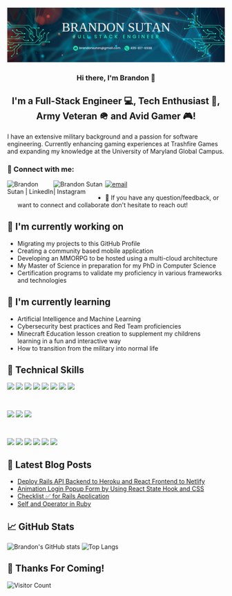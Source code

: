 <p align="center">
  <a href="" target="_blank" rel="noreferrer"><img src="/Brandon_Sutan.png" alt="my banner"></a>
</p>

<h3 align="center">
Hi there, I'm Brandon 👋
</h3>

<h2 align="center">
I'm a Full-Stack Engineer 💻, Tech Enthusiast 🤖, Army Veteran 🪖 and Avid Gamer 🎮!
</h2> 

I have an extensive military background and a passion for software engineering. Currently enhancing gaming experiences at Trashfire Games and expanding my knowledge at the University of Maryland Global Campus.

### 🤝 Connect with me:

<a href="https://www.linkedin.com/in/brandonsutan/"><img align="left" src="https://img.shields.io/badge/LinkedIn-0077B5?style=for-the-badge&logo=linkedin&logoColor=white" alt="Brandon Sutan | LinkedIn" width="107px"/></a>
<a href="https://www.instagram.com/brandonsutan/"><img align="left" src="https://img.shields.io/badge/Instagram-E4405F?style=for-the-badge&logo=instagram&logoColor=white" alt="Brandon Sutan | Instagram" width="120x"/></a>
<a href="brandonsutan@gmail.com"><img src="https://img.shields.io/badge/Gmail-D14836?style=for-the-badge&logo=gmail&logoColor=white" alt="email"/></a>
</br>
- 💬 If you have any question/feedback, or want to connect and collaborate don't hesitate to reach out!
  
## 🔭 I'm currently working on

- Migrating my projects to this GitHub Profile
- Creating a community based mobile application
- Developing an MMORPG to be hosted using a multi-cloud architecture
- My Master of Science in preparation for my PhD in Computer Science
- Certification programs to validate my proficiency in various frameworks and technologies

## 🌱 I'm currently learning

- Artificial Intelligence and Machine Learning
- Cybersecurity best practices and Red Team proficiencies
- Minecraft Education lesson creation to supplement my childrens learning in a fun and interactive way
- How to transition from the military into normal life

## 💼 Technical Skills

![](https://img.shields.io/badge/Code-React-informational?style=flat&logo=react&color=61DAFB)
![](https://img.shields.io/badge/Code-Redux-informational?style=flat&logo=Redux&color=764ABC)
![](https://img.shields.io/badge/Code-JavaScript-informational?style=flat&logo=JavaScript&color=F7DF1E)
![](https://img.shields.io/badge/Code-Ruby-informational?style=flat&logo=Ruby&color=CC342D)
![](https://img.shields.io/badge/Code-Ruby_on_Rails-informational?style=flat&logo=Ruby-On-Rails&color=CC0000)
![](https://img.shields.io/badge/Code-HTML5-informational?style=flat&logo=HTML5&color=E34F26)
![](https://img.shields.io/badge/Code-PostgreSQL-informational?style=flat&logo=PostgreSQL&color=336791)
![](https://img.shields.io/badge/Code-SQLite-informational?style=flat&logo=SQLite&color=003B57)

</br>

![](https://img.shields.io/badge/Style-Bootstrap-informational?style=flat&logo=Bootstrap&color=7952B3)
![](https://img.shields.io/badge/Style-CSS3-informational?style=flat&logo=CSS3&color=1572B6)
![](https://img.shields.io/badge/Style-styled--components-informational?style=flat&logo=styled-components&color=DB7093)


</br>

![](https://img.shields.io/badge/Tools-Figma-informational?style=flat&logo=Figma&color=F24E1E)
![](https://img.shields.io/badge/Tools-NPM-informational?style=flat&logo=NPM&color=CB3837)
![](https://img.shields.io/badge/Tools-Heroku-informational?style=flat&logo=Heroku&color=430098)
![](https://img.shields.io/badge/Tools-Netlify-informational?style=flat&logo=netlify&color=00C7B7)
![](https://img.shields.io/badge/Tools-Git-informational?style=flat&logo=Git&color=F05032)
![](https://img.shields.io/badge/Tools-GitHub-informational?style=flat&logo=GitHub&color=181717)

## 📝 Latest Blog Posts

- [Deploy Rails API Backend to Heroku and React Frontend to Netlify](https://yushi95.medium.com/deploy-rails-api-backend-to-heroku-and-react-frontend-to-netlify-b515239d5022)
- [Animation Login Popup Form by Using React State Hook and CSS](https://medium.com/geekculture/animation-login-popup-form-by-using-react-state-hook-and-css-7ecf803f1fa9)
- [Checklist ✅ for Rails Application](https://yushi95.medium.com/checklist-for-rails-application-30868cb4f48b)
- [Self and Operator in Ruby](https://blog.usejournal.com/self-in-ruby-5e8a91fa4602)

## 📈 GitHub Stats 

![Brandon's GitHub stats](https://github-readme-stats.vercel.app/api?username=brandonsutan&show_icons=true&theme=radical) ![Top Langs](https://github-readme-stats.vercel.app/api/top-langs/?username=brandonsutan&layout=compact&theme=radical)

## 🎉 Thanks For Coming!
![Visitor Count](https://profile-counter.glitch.me/brandonsutan/count.svg)


